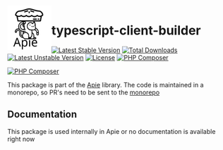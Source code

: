 <img src="https://raw.githubusercontent.com/apie-lib/apie-lib-monorepo/main/docs/apie-logo.svg" width="100px" align="left" />
<h1>typescript-client-builder</h1>






 [![Latest Stable Version](https://poser.pugx.org/apie/typescript-client-builder/v)](https://packagist.org/packages/apie/typescript-client-builder) [![Total Downloads](https://poser.pugx.org/apie/typescript-client-builder/downloads)](https://packagist.org/packages/apie/typescript-client-builder) [![Latest Unstable Version](https://poser.pugx.org/apie/typescript-client-builder/v/unstable)](https://packagist.org/packages/apie/typescript-client-builder) [![License](https://poser.pugx.org/apie/typescript-client-builder/license)](https://packagist.org/packages/apie/typescript-client-builder) [![PHP Composer](https://apie-lib.github.io/projectCoverage/coverage-typescript-client-builder.svg)](https://apie-lib.github.io/projectCoverage/typescript-client-builder/index.html)  

[![PHP Composer](https://github.com/apie-lib/typescript-client-builder/actions/workflows/php.yml/badge.svg?event=push)](https://github.com/apie-lib/typescript-client-builder/actions/workflows/php.yml)

This package is part of the [Apie](https://github.com/apie-lib) library.
The code is maintained in a monorepo, so PR's need to be sent to the [monorepo](https://github.com/apie-lib/apie-lib-monorepo/pulls)

## Documentation
This package is used internally in Apie or no documentation is available right now
